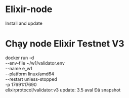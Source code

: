 # Elixir-node
Install and update
# Chạy node Elixir Testnet V3
docker run -d \
  --env-file ~/w1/validator.env \
  --name e_w1 \
  --platform linux/amd64 \
  --restart unless-stopped \
  -p 17691:17690 \
  elixirprotocol/validator:v3
  update: 3.5 aval
Đã snapshot
